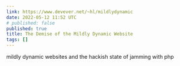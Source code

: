 ```yaml
---
link: https://www.devever.net/~hl/mildlydynamic
date: 2022-05-12 11:52 UTC
# published: false
published: true
title: The Demise of the Mildly Dynamic Website
tags: []
---
```


mildly dynamic websites and the hackish state of jamming with php
